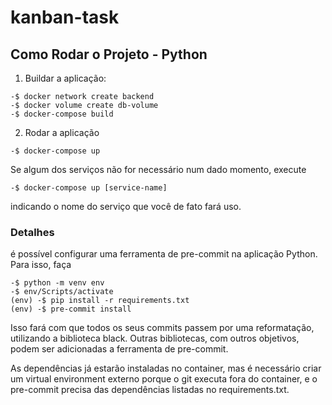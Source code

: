 # kanban-task

## Como Rodar o Projeto - Python

1. Buildar a aplicação:
```
-$ docker network create backend
-$ docker volume create db-volume
-$ docker-compose build
```

2. Rodar a aplicação
```
-$ docker-compose up
```

Se algum dos serviços não for necessário num dado momento, execute 

```
-$ docker-compose up [service-name]
```
indicando o nome do serviço que você de fato fará uso.

### Detalhes

é possível configurar uma ferramenta de pre-commit na aplicação Python. Para isso, faça
```
-$ python -m venv env
-$ env/Scripts/activate
(env) -$ pip install -r requirements.txt
(env) -$ pre-commit install
```

Isso fará com que todos os seus commits passem por uma reformatação, utilizando a biblioteca black. Outras bibliotecas, com outros objetivos, podem ser adicionadas a ferramenta de pre-commit. 

As dependências já estarão instaladas no container, mas é necessário criar um virtual environment externo porque o git executa fora do container, e o pre-commit precisa das dependências listadas no requirements.txt.